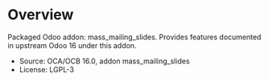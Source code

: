 # Overview

Packaged Odoo addon: mass_mailing_slides. Provides features documented in upstream Odoo 16 under this addon.

- Source: OCA/OCB 16.0, addon mass_mailing_slides
- License: LGPL-3
